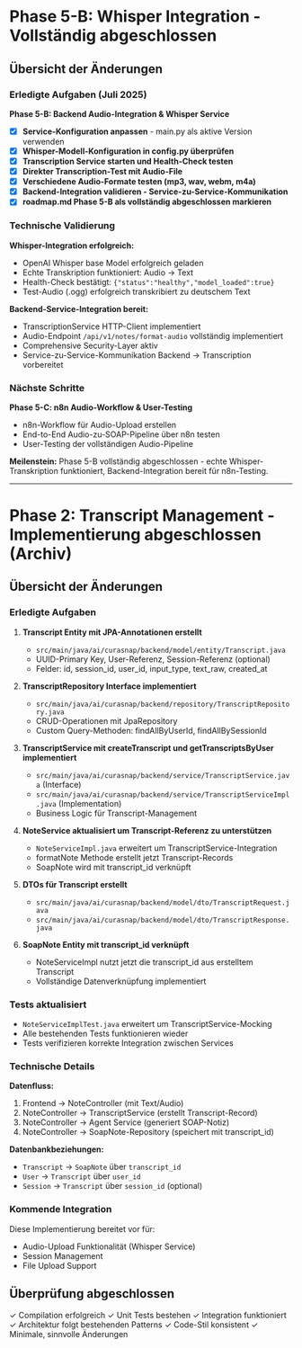 # Phase 5-B: Whisper Integration - Vollständig abgeschlossen

## Übersicht der Änderungen

###  Erledigte Aufgaben (Juli 2025)

**Phase 5-B: Backend Audio-Integration & Whisper Service**
- [x] **Service-Konfiguration anpassen** - main.py als aktive Version verwenden
- [x] **Whisper-Modell-Konfiguration in config.py überprüfen**
- [x] **Transcription Service starten und Health-Check testen**
- [x] **Direkter Transcription-Test mit Audio-File**
- [x] **Verschiedene Audio-Formate testen (mp3, wav, webm, m4a)**
- [x] **Backend-Integration validieren - Service-zu-Service-Kommunikation**
- [x] **roadmap.md Phase 5-B als vollständig abgeschlossen markieren**

### Technische Validierung

**Whisper-Integration erfolgreich:**
- OpenAI Whisper base Model erfolgreich geladen
- Echte Transkription funktioniert: Audio → Text
- Health-Check bestätigt: `{"status":"healthy","model_loaded":true}`
- Test-Audio (.ogg) erfolgreich transkribiert zu deutschem Text

**Backend-Service-Integration bereit:**
- TranscriptionService HTTP-Client implementiert
- Audio-Endpoint `/api/v1/notes/format-audio` vollständig implementiert
- Comprehensive Security-Layer aktiv
- Service-zu-Service-Kommunikation Backend → Transcription vorbereitet

### Nächste Schritte

**Phase 5-C: n8n Audio-Workflow & User-Testing**
- n8n-Workflow für Audio-Upload erstellen
- End-to-End Audio-zu-SOAP-Pipeline über n8n testen
- User-Testing der vollständigen Audio-Pipeline

**Meilenstein:** Phase 5-B vollständig abgeschlossen - echte Whisper-Transkription funktioniert, Backend-Integration bereit für n8n-Testing.

---

# Phase 2: Transcript Management - Implementierung abgeschlossen (Archiv)

## Übersicht der Änderungen

###  Erledigte Aufgaben

1. **Transcript Entity mit JPA-Annotationen erstellt** 
   - `src/main/java/ai/curasnap/backend/model/entity/Transcript.java`
   - UUID-Primary Key, User-Referenz, Session-Referenz (optional)
   - Felder: id, session_id, user_id, input_type, text_raw, created_at

2. **TranscriptRepository Interface implementiert** 
   - `src/main/java/ai/curasnap/backend/repository/TranscriptRepository.java`
   - CRUD-Operationen mit JpaRepository
   - Custom Query-Methoden: findAllByUserId, findAllBySessionId

3. **TranscriptService mit createTranscript und getTranscriptsByUser implementiert** 
   - `src/main/java/ai/curasnap/backend/service/TranscriptService.java` (Interface)
   - `src/main/java/ai/curasnap/backend/service/TranscriptServiceImpl.java` (Implementation)
   - Business Logic für Transcript-Management

4. **NoteService aktualisiert um Transcript-Referenz zu unterstützen** 
   - `NoteServiceImpl.java` erweitert um TranscriptService-Integration
   - formatNote Methode erstellt jetzt Transcript-Records
   - SoapNote wird mit transcript_id verknüpft

5. **DTOs für Transcript erstellt** 
   - `src/main/java/ai/curasnap/backend/model/dto/TranscriptRequest.java`
   - `src/main/java/ai/curasnap/backend/model/dto/TranscriptResponse.java`

6. **SoapNote Entity mit transcript_id verknüpft** 
   - NoteServiceImpl nutzt jetzt die transcript_id aus erstelltem Transcript
   - Vollständige Datenverknüpfung implementiert

###  Tests aktualisiert

- `NoteServiceImplTest.java` erweitert um TranscriptService-Mocking
- Alle bestehenden Tests funktionieren wieder
- Tests verifizieren korrekte Integration zwischen Services

###  Technische Details

**Datenfluss:**
1. Frontend → NoteController (mit Text/Audio)
2. NoteController → TranscriptService (erstellt Transcript-Record)
3. NoteController → Agent Service (generiert SOAP-Notiz)
4. NoteController → SoapNote-Repository (speichert mit transcript_id)

**Datenbankbeziehungen:**
- `Transcript` → `SoapNote` über `transcript_id`
- `User` → `Transcript` über `user_id`
- `Session` → `Transcript` über `session_id` (optional)

###  Kommende Integration

Diese Implementierung bereitet vor für:
- Audio-Upload Funktionalität (Whisper Service)
- Session Management
- File Upload Support

## Überprüfung abgeschlossen

✓ Compilation erfolgreich
✓ Unit Tests bestehen
✓ Integration funktioniert
✓ Architektur folgt bestehenden Patterns
✓ Code-Stil konsistent
✓ Minimale, sinnvolle Änderungen